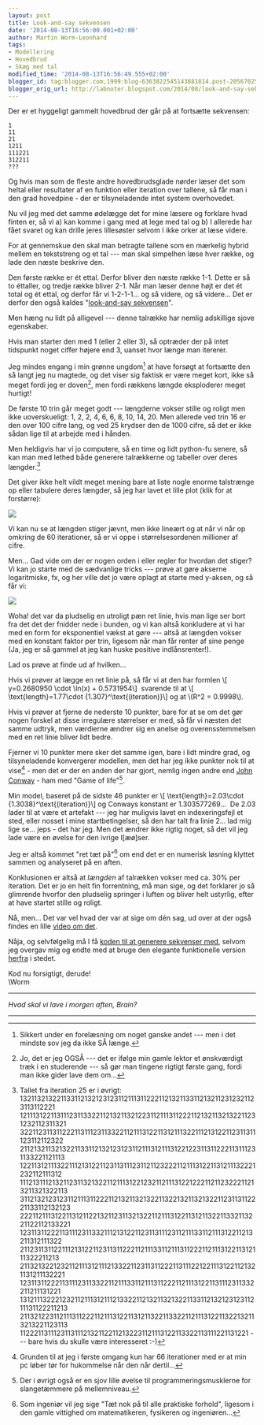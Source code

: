 ```yaml
---
layout: post
title: Look-and-say sekvensen
date: '2014-08-13T16:56:00.001+02:00'
author: Martin Worm-Leonhard
tags:
- Modellering
- Hovedbrud
- Skæg med tal
modified_time: '2014-08-13T16:56:49.555+02:00'
blogger_id: tag:blogger.com,1999:blog-6363822545143881814.post-2056702560865900392
blogger_orig_url: http://labnoter.blogspot.com/2014/08/look-and-say-sekvensen.html
---
```


Der er et hyggeligt gammelt hovedbrud der går på at fortsætte sekvensen:

    1
    11
    21
    1211
    111221
    312211
    ???

Og hvis man som de fleste andre hovedbrudsglade nørder læser det som
heltal eller resultater af en funktion eller iteration over tallene, så
får man i den grad hovedpine - der er tilsyneladende intet system
overhovedet. 

Nu vil jeg med det samme ødelægge det for mine læsere og forklare hvad
finten er, så vi a) kan komme i gang med at lege med tal og b) I
allerede har fået svaret og kan drille jeres lillesøster selvom I ikke
orker at læse videre.

For at gennemskue den skal man betragte tallene som en mærkelig hybrid
mellem en tekststreng og et tal --- man skal simpelhen læse hver række, og
lade den næste beskrive den. 

Den første række er ét ettal. Derfor bliver
den næste række 1-1. Dette er så to éttaller, og tredje række bliver
2-1. Når man læser denne højt er det ét total og ét ettal, og derfor får
vi 1-2-1-1... og så videre, og så videre... Det er derfor den også
kaldes "[look-and-say
sekvensen](http://en.wikipedia.org/wiki/Look-and-say_sequence)".

Men hæng nu lidt på alligevel --- denne talrække har nemlig adskillige
sjove egenskaber. 

Hvis man starter den med 1 (eller 2 eller 3), så optræder der på intet
tidspunkt noget ciffer højere end 3, uanset hvor længe man itererer.

Jeg mindes engang i min grønne ungdom[^1] at have forsøgt at fortsætte
den så langt jeg nu magtede, og det viser sig faktisk er være meget
kort, ikke så meget fordi jeg er doven[^2], men fordi rækkens længde
eksploderer meget hurtigt!

De første 10 trin går meget godt --- længderne vokser stille og roligt men
ikke uoverskueligt: 1, 2, 2, 4, 6, 6, 8, 10, 14, 20. Men allerede ved
trin 16 er den over 100 cifre lang, og ved 25 krydser den de 1000 cifre,
så det er ikke sådan lige til at arbejde med i hånden. 

Men heldigvis har
vi jo computere, så en time og lidt python-fu senere, så kan man med
lethed både generere talrækkerne og tabeller over deres længder.[^3]

Det giver ikke helt vildt meget mening bare at liste nogle enorme
talstrænge op eller tabulere deres længder, så jeg har lavet et lille
plot (klik for at forstørre):

[![]({{site.url}}/images/-Q-DDYZWkUHA/U-tus3g8NKI/AAAAAAAACbc/AZTPJ9TMwZ8/s1600/Rplot.png)]({{site.url}}/images/-Q-DDYZWkUHA/U-tus3g8NKI/AAAAAAAACbc/AZTPJ9TMwZ8/s1600/Rplot.png)

Vi kan nu se at længden stiger jævnt, men ikke lineært og at når vi når
op omkring de 60 iterationer, så er vi oppe i størrelsesordenen
millioner af cifre.

Men... Gad vide om der er nogen orden i eller regler for hvordan det
stiger? Vi kan jo starte med de sædvanlige tricks --- prøve at gøre
akserne logaritmiske, fx, og her ville det jo være oplagt at starte med
y-aksen, og så får vi:

[![]({{site.url}}/images/-xrBG1wITtds/U-tvgPs7q3I/AAAAAAAACbk/dyekG6C6RmE/s1600/Rplot01.png)]({{site.url}}/images/-xrBG1wITtds/U-tvgPs7q3I/AAAAAAAACbk/dyekG6C6RmE/s1600/Rplot01.png)

Woha! det var da pludselig en utroligt pæn ret linie, hvis man lige ser
bort fra det det der fnidder nede i bunden, og vi kan altså konkludere
at vi har med en form for eksponentiel vækst at gøre --- altså at længden
vokser med en konstant faktor per trin, ligesom når man får renter af
sine penge (Ja, jeg er så gammel at jeg kan huske positive
indlånsrenter!). 

Lad os prøve at finde ud af hvilken...

Hvis vi prøver at lægge en ret linie på, så får vi at den har
formlen \\[ y=0.2680950 \\cdot \\ln(x) + 0.5731954\\]  svarende til at
\\[ \\text{length}=1.77\cdot {1.307}^\text{(iteration)}\\] og at
\\(R^2 = 0.9998\\).

Hvis vi prøver at fjerne de nederste 10 punkter, bare for at se om det
gør nogen forskel at disse irregulære størrelser er med, så får vi
næsten det samme udtryk, men værdierne ændrer sig en anelse og
overensstemmelsen med en ret linie bliver lidt bedre. 

Fjerner vi 10
punkter mere sker det samme igen, bare i lidt mindre grad, og
tilsyneladende konvergerer modellen, men det har jeg ikke punkter nok
til at vise[^4] - men det er der en anden der har gjort, nemlig ingen
andre end [John Conway](http://en.wikipedia.org/wiki/John_Horton_Conway) - ham med "Game
of life"[^4a].

Min model, baseret på de sidste 46 punkter er \\[ \text{length}=2.03\cdot {1.3038}^\text{(iteration)}\\]
og Conways konstant er 1.303577269...  De 2.03 lader til at være et
artefakt --- jeg har muligvis lavet en indexeringsfejl et sted, eller
nosset i mine startbetingelser, så den har talt fra linie 2... lad mig
lige se... jeps - det har jeg. Men det ændrer ikke rigtig noget, så det
vil jeg lade være en øvelse for den ivrige l\[æø\]ser.

Jeg er altså kommet "ret tæt på"[^5] om end det er en numerisk løsning
klyttet sammen og analyseret på en aften. 

Konklusionen er altså at *længden* af talrækken vokser med ca. 30% per
iteration. Det er jo en helt fin forrentning, må man sige, og det
forklarer jo så glimrende hvorfor den pludselig springer i luften og
bliver helt ustyrlig, efter at have startet stille og roligt. 

Nå, men... Det var vel hvad der var at sige om dén sag, ud over at der
også findes en lille [video om
det](https://www.youtube.com/watch?v=ea7lJkEhytA).

Nåja, og selvfølgelig må I få [koden til at generere sekvenser
med](https://gist.github.com/mwormleonhard/b0c0bcfb320989befc50), selvom
jeg overgav mig og endte med at bruge den elegante funktionelle version
[herfra](http://rosettacode.org/wiki/Look-and-say_sequence#Python) i
stedet. 

Kod nu forsigtigt, derude!  
\\Worm 

-------
_Hvad skal vi lave i morgen aften, Brain?_

-------

[^1]: Sikkert under en forelæsning om noget ganske andet --- men i det
    mindste sov jeg da ikke SÅ længe.

[^2]: Jo, det er jeg OGSÅ --- det er ifølge min gamle lektor et
    ønskværdigt træk i en studerende --- så gør man tingene rigtigt første
    gang, fordi man ikke gider lave dem om...

[^3]: Tallet fra iteration 25 er i øvrigt:
        1321132132211331121321231231121113112221121321133112132112312321123113112221
        12111312211311123113322112132113212231121113112221121321132132211231232112311321
        32211231131122211311123113322112111312211312111322111213122112311311123112112322
        21121321132132211331121321231231121113121113122122311311222113111231133221121113
        12211312111322111213122112311311123112112322211211131221131211132221232112111312
        11121311121321123113213221121113122123211211131221222112112322211213211321322113
        31121321231231121113112221121321132132211322132113213221123113112221133112132123
        22211211131221131211221321123113213221121113122113121132211332113221122112133221
        12311311222113111231133211121312211231131112311211133112111312211213211312111322
        21123113112211121312211231131122211211133112111311222112111312211312111322211213
        21132132212321121113121112133221123113112221131112212211131221121321131211132221
        12311311222113111231133221121113311211131122211211131221131112311332211211131221
        13121113222123211211131211121332211213211321322113311213212312311211131122211213
        21132122311211131122211211131221131211322113322112111312211322132113213221123113
        112221131112311311121321122112132231121113122113322113111221131221
    --- bare hvis du skulle være interesseret :-)

[^4]: Grunden til at jeg i første omgang kun har 66 iterationer med er
    at min pc løber tør for hukommelse når den når dertil...

[^4a]: Der i øvrigt også er en sjov lille øvelse til
    programmeringsmusklerne for slangetæmmere på mellemniveau.

[^5]: Som ingeniør vil jeg sige "Tæt nok på til alle praktiske
    forhold", ligesom i den gamle vittighed om matematikeren, fysikeren og
    ingeniøren...

